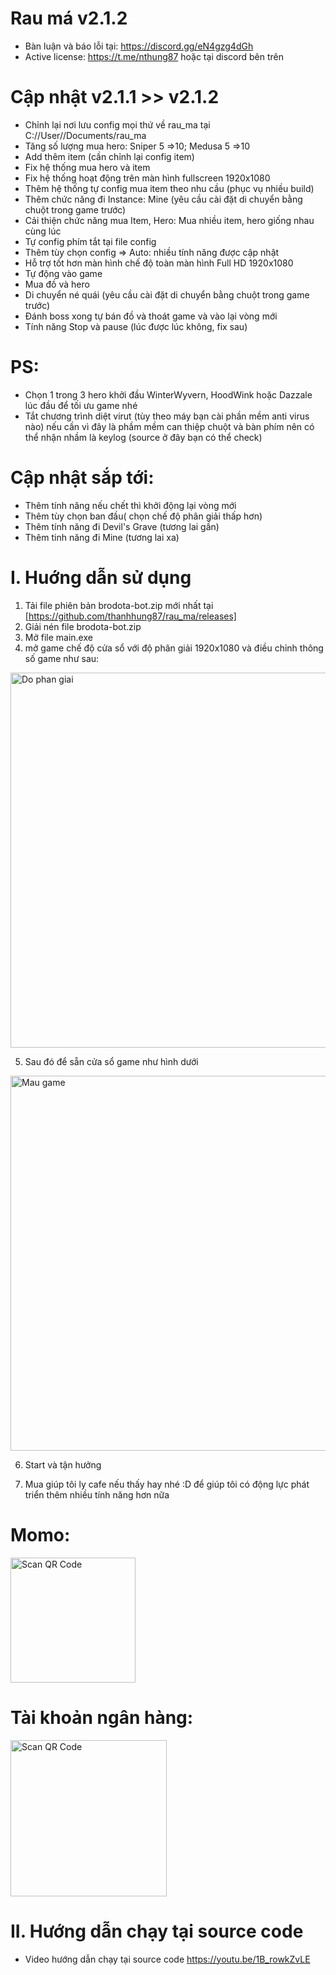# Rau má v2.1.2
 - Bàn luận và báo lỗi tại: https://discord.gg/eN4gzg4dGh
 - Active license: https://t.me/nthung87 hoặc tại discord bên trên
# Cập nhật v2.1.1 >> v2.1.2
- Chỉnh lại nơi lưu config mọi thứ về rau_ma tại C://User/<username>/Documents/rau_ma
- Tăng số lượng mua hero: Sniper 5 =>10; Medusa 5 =>10
- Add thêm item (cần chỉnh lại config item)
- Fix hệ thống mua hero và item
- Fix hệ thống hoạt động trên màn hình fullscreen 1920x1080
- Thêm hệ thống tự config mua item theo nhu cầu (phục vụ nhiều build)
- Thêm chức năng đi Instance: Mine (yêu cầu cài đặt di chuyển bằng chuột trong game trước)
- Cải thiện chức năng mua Item, Hero: Mua nhiều item, hero giống nhau cùng lúc
- Tự config phím tắt tại file config
- Thêm tùy chọn config => Auto: nhiều tính năng được cập nhật
- Hỗ trợ tốt hơn màn hình chế độ toàn màn hình Full HD 1920x1080
- Tự động vào game
- Mua đồ và hero
- Di chuyển né quái (yêu cầu cài đặt di chuyển bằng chuột trong game trước)
- Đánh boss xong tự bán đồ và thoát game và vào lại vòng mới
- Tính năng Stop và pause (lúc được lúc không, fix sau)
# PS:
- Chọn 1 trong 3 hero khởi đầu WinterWyvern, HoodWink hoặc Dazzale lúc đầu để tối ưu game nhé
- Tắt chương trình diệt virut (tùy theo máy bạn cài phần mềm anti virus nào) nếu cần vì đây là phầm mềm can thiệp chuột và bàn phím nên có thể nhận nhầm là keylog (source ở đây bạn có thể check)

# Cập nhật sắp tới:

- Thêm tính năng nếu chết thì khởi động lại vòng mới
- Thêm tùy chọn ban đầu( chọn chế độ phân giải thấp hơn)
- Thêm tính năng đi Devil's Grave (tương lai gần)
- Thêm tinh năng đi Mine (tương lai xa)

# I. Huớng dẫn sử dụng

1. Tải file phiên bản brodota-bot.zip mới nhất tại [https://github.com/thanhhung87/rau_ma/releases]
2. Giải nén file brodota-bot.zip
3. Mở file main.exe
4. mở game chế độ cửa sổ với độ phân giải 1920x1080 và điều chỉnh thông số game như sau:

 <img src="https://github.com/hungnt87/brodota-bot/assets/71305971/ff9a874d-7b4e-4175-ad4b-2d62787ecd4e" width="600" alt="Do phan giai" />

5. Sau đó để sẵn cửa sổ game như hình dưới

 <img src="https://github.com/hungnt87/brodota-bot/assets/71305971/9820772b-ba40-4214-8781-7be315bc1b9e" width="600" alt="Mau game" />

6. Start và tận hưởng

7. Mua giúp tôi ly cafe nếu thấy hay nhé :D để giúp tôi có động lực phát triển thêm nhiều tính năng hơn nữa

# Momo:

  <img src="https://github.com/hungnt87/brodota-bot/assets/71305971/723d9c9b-53c1-42ab-8941-f77fa25a957a" width="200" alt="Scan QR Code" />

# Tài khoản ngân hàng:

  <img src="https://github.com/hungnt87/brodota-bot/assets/71305971/08ee8b14-e337-4697-aa11-9430e610c91e" width="250" alt="Scan QR Code" />

# II. Hướng dẫn chạy tại source code

- Video hướng dẫn chạy tại source code
  https://youtu.be/1B_rowkZvLE
